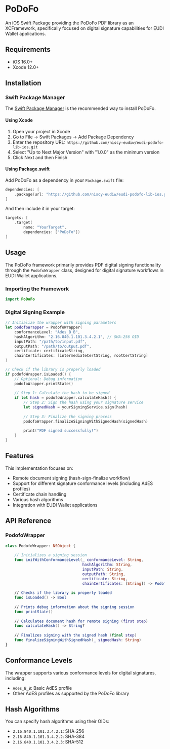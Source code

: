 # PoDoFo

An iOS Swift Package providing the PoDoFo PDF library as an XCFramework, specifically focused on digital signature capabilities for EUDI Wallet applications.

## Requirements

- iOS 16.0+
- Xcode 12.0+

## Installation

### Swift Package Manager

The [Swift Package Manager](https://swift.org/package-manager/) is the recommended way to install PoDoFo.

#### Using Xcode

1. Open your project in Xcode
2. Go to File → Swift Packages → Add Package Dependency
3. Enter the repository URL: `https://github.com/niscy-eudiw/eudi-podofo-lib-ios.git`
4. Select "Up to Next Major Version" with "1.0.0" as the minimum version
5. Click Next and then Finish

#### Using Package.swift

Add PoDoFo as a dependency in your `Package.swift` file:

```swift
dependencies: [
    .package(url: "https://github.com/niscy-eudiw/eudi-podofo-lib-ios.git", from: "1.0.0")
]
```

And then include it in your target:

```swift
targets: [
    .target(
        name: "YourTarget",
        dependencies: ["PoDoFo"])
]
```

## Usage

The PoDoFo framework primarily provides PDF digital signing functionality through the `PodofoWrapper` class, designed for digital signature workflows in EUDI Wallet applications.

### Importing the Framework

```swift
import PoDoFo
```

### Digital Signing Example

```swift
// Initialize the wrapper with signing parameters
let podofoWrapper = PodofoWrapper(
    conformanceLevel: "Ades_B_B",
    hashAlgorithm: "2.16.840.1.101.3.4.2.1", // SHA-256 OID
    inputPath: "/path/to/input.pdf",
    outputPath: "/path/to/output.pdf",
    certificate: certificateString,
    chainCertificates: [intermediateCertString, rootCertString]
)

// Check if the library is properly loaded
if podofoWrapper.isLoaded() {
    // Optional: Debug information
    podofoWrapper.printState()
    
    // Step 1: Calculate the hash to be signed
    if let hash = podofoWrapper.calculateHash() {
        // Step 2: Sign the hash using your signature service
        let signedHash = yourSigningService.sign(hash)
        
        // Step 3: Finalize the signing process
        podofoWrapper.finalizeSigningWithSignedHash(signedHash)
        
        print("PDF signed successfully!")
    }
}
```

## Features

This implementation focuses on:

- Remote document signing (hash-sign-finalize workflow)
- Support for different signature conformance levels (including AdES profiles)
- Certificate chain handling
- Various hash algorithms
- Integration with EUDI Wallet applications

## API Reference

### PodofoWrapper

```swift
class PodofoWrapper: NSObject {
    
    // Initializes a signing session
    func initWithConformanceLevel(_ conformanceLevel: String,
                                  hashAlgorithm: String,
                                  inputPath: String,
                                  outputPath: String,
                                  certificate: String,
                                  chainCertificates: [String]) -> PodofoWrapper
                                  
    // Checks if the library is properly loaded
    func isLoaded() -> Bool
    
    // Prints debug information about the signing session
    func printState()
    
    // Calculates document hash for remote signing (first step)
    func calculateHash() -> String?
    
    // Finalizes signing with the signed hash (final step)
    func finalizeSigningWithSignedHash(_ signedHash: String)
}
```

## Conformance Levels

The wrapper supports various conformance levels for digital signatures, including:

- `Ades_B_B`: Basic AdES profile
- Other AdES profiles as supported by the PoDoFo library

## Hash Algorithms

You can specify hash algorithms using their OIDs:

- `2.16.840.1.101.3.4.2.1`: SHA-256
- `2.16.840.1.101.3.4.2.2`: SHA-384
- `2.16.840.1.101.3.4.2.3`: SHA-512
